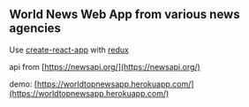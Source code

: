 ## World News Web App from various news agencies



Use [create-react-app](https://github.com/facebookincubator/create-react-app) with [redux](redux.js.org/)

api from [https://newsapi.org/](https://newsapi.org/)

demo: [https://worldtopnewsapp.herokuapp.com/](https://worldtopnewsapp.herokuapp.com/)
